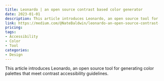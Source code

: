 ```yaml
---
title: Leonardo | an open source contrast based color generator
date: 2023-01-01
description: This article introduces Leonardo, an open source tool for generating color palettes that meet contrast accessibility guidelines.
link: https://medium.com/@NateBaldwin/leonardo-an-open-source-contrast-based-color-generator-92d61b6521d2
pricing: 
tags: 
- Accessibility
- Color
- Tool
categories: 
- Design
---
```


This article introduces Leonardo, an open source tool for generating color palettes that meet contrast accessibility guidelines.